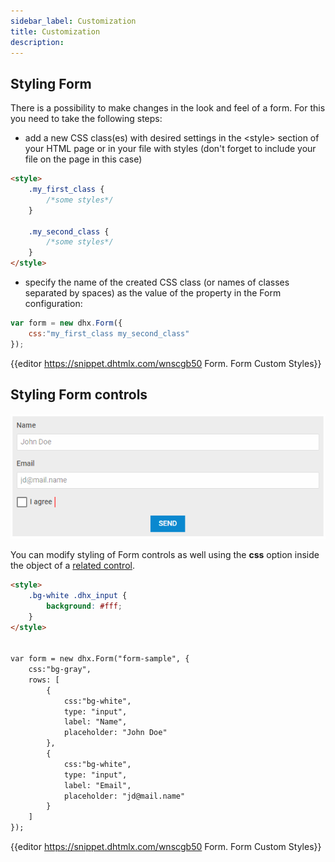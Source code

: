 ```yaml
---
sidebar_label: Customization
title: Customization
description: 
---          
```


## Styling Form

There is a possibility to make changes in the look and feel of a form. For this you need to take the following steps:

- add a new CSS class(es) with desired settings in the &lt;style&gt; section of your HTML page or in your file with styles (don't forget to include your file on the page in this case)

~~~html
<style>
	.my_first_class {
		/*some styles*/
	}
    
    .my_second_class {
		/*some styles*/
	}
</style>
~~~

- specify the name of the created CSS class (or names of classes separated by spaces) as the value of the [](form/api/form_css_property.md) property in the Form configuration:

~~~js
var form = new dhx.Form({
    css:"my_first_class my_second_class"
});
~~~

{{editor	https://snippet.dhtmlx.com/wnscgb50	Form. Form Custom Styles}}


## Styling Form controls

![](../assets/form/custom_styles.png)

You can modify styling of Form controls as well using the **css** option inside the object of a [related control](form/controls_list.md).

~~~html
<style>
	.bg-white .dhx_input {
		background: #fff;
	}
</style>


var form = new dhx.Form("form-sample", {
	css:"bg-gray",
	rows: [
		{	
			css:"bg-white",
			type: "input",
			label: "Name",
			placeholder: "John Doe"
		},
		{
			css:"bg-white",
			type: "input",
			label: "Email",
			placeholder: "jd@mail.name"
		}
	]
});
~~~

{{editor	https://snippet.dhtmlx.com/wnscgb50	Form. Form Custom Styles}}

